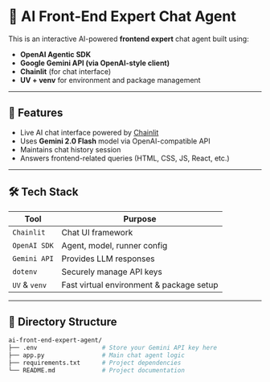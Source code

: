 # 🤖 AI Front-End Expert Chat Agent

This is an interactive AI-powered **frontend expert** chat agent built using:

- **OpenAI Agentic SDK**
- **Google Gemini API (via OpenAI-style client)**
- **Chainlit** (for chat interface)
- **UV + venv** for environment and package management

---

## 🚀 Features

- Live AI chat interface powered by [Chainlit](https://docs.chainlit.io/)
- Uses **Gemini 2.0 Flash** model via OpenAI-compatible API
- Maintains chat history session
- Answers frontend-related queries (HTML, CSS, JS, React, etc.)

---

## 🛠️ Tech Stack

| Tool         | Purpose                                 |
|--------------|------------------------------------------|
| `Chainlit`   | Chat UI framework                        |
| `OpenAI SDK` | Agent, model, runner config              |
| `Gemini API` | Provides LLM responses                   |
| `dotenv`     | Securely manage API keys                 |
| `UV` & `venv`| Fast virtual environment & package setup |

---

## 📁 Directory Structure

```bash
ai-front-end-expert-agent/
├── .env                  # Store your Gemini API key here
├── app.py                # Main chat agent logic
├── requirements.txt      # Project dependencies
└── README.md             # Project documentation
